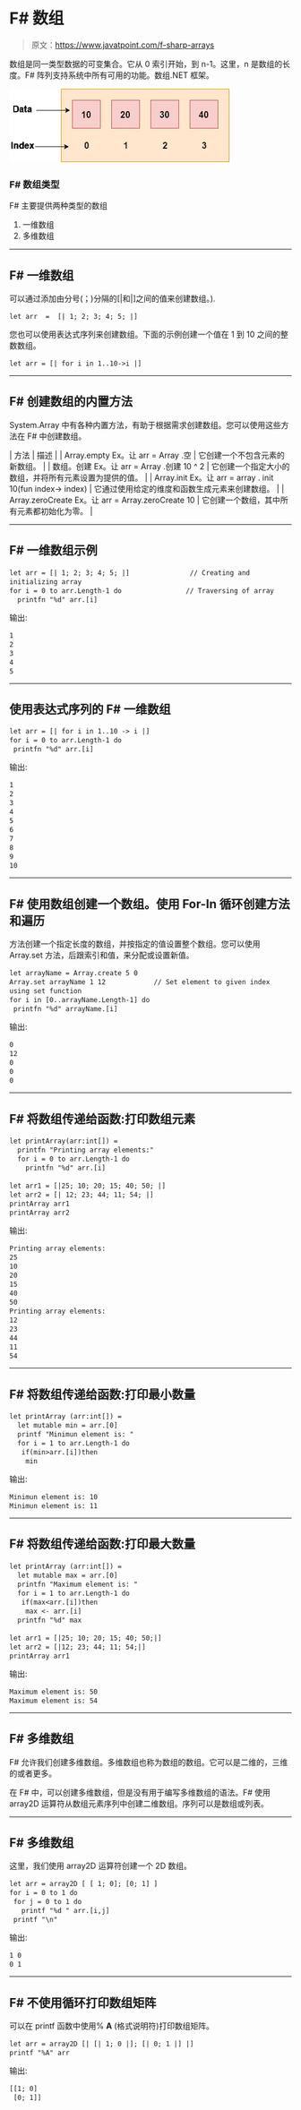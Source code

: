 # F# 数组

> 原文：<https://www.javatpoint.com/f-sharp-arrays>

数组是同一类型数据的可变集合。它从 0 索引开始，到 n-1。这里，n 是数组的长度。F# 阵列支持系统中所有可用的功能。数组.NET 框架。

![F# array](img/cca609abba73bdaa26a3bf9a7a19727e.png)

### F# 数组类型

F# 主要提供两种类型的数组

1.  一维数组
2.  多维数组

* * *

## F# 一维数组

可以通过添加由分号(；)分隔的[|和|]之间的值来创建数组。).

```
let arr  =  [| 1; 2; 3; 4; 5; |]

```

您也可以使用表达式序列来创建数组。下面的示例创建一个值在 1 到 10 之间的整数数组。

```
let arr = [| for i in 1..10->i |]

```

* * *

## F# 创建数组的内置方法

System.Array 中有各种内置方法，有助于根据需求创建数组。您可以使用这些方法在 F# 中创建数组。

| 方法 | 描述 |
| Array.empty Ex。让 arr = Array .空 | 它创建一个不包含元素的新数组。 |
| 数组。创建 Ex。让 arr = Array .创建 10 ^ 2 | 它创建一个指定大小的数组，并将所有元素设置为提供的值。 |
| Array.init Ex。让 arr = array . init 10(fun index-> index) | 它通过使用给定的维度和函数生成元素来创建数组。 |
| Array.zeroCreate Ex。让 arr = Array.zeroCreate 10 | 它创建一个数组，其中所有元素都初始化为零。 |

* * *

## F# 一维数组示例

```
let arr = [| 1; 2; 3; 4; 5; |]               // Creating and initializing array
for i = 0 to arr.Length-1 do           		// Traversing of array
  printfn "%d" arr.[i]

```

输出:

```
1
2
3
4
5

```

* * *

## 使用表达式序列的 F# 一维数组

```
let arr = [| for i in 1..10 -> i |]
for i = 0 to arr.Length-1 do  		
 printfn "%d" arr.[i]

```

输出:

```
1
2
3
4
5
6
7
8
9
10

```

* * *

## F# 使用数组创建一个数组。使用 For-In 循环创建方法和遍历

方法创建一个指定长度的数组，并按指定的值设置整个数组。您可以使用 Array.set 方法，后跟索引和值，来分配或设置新值。

```
let arrayName = Array.create 5 0
Array.set arrayName 1 12      		// Set element to given index using set function
for i in [0..arrayName.Length-1] do
 printfn "%d" arrayName.[i]

```

输出:

```
0
12
0
0
0

```

* * *

## F# 将数组传递给函数:打印数组元素

```
let printArray(arr:int[]) =
  printfn "Printing array elements:"
  for i = 0 to arr.Length-1 do
    printfn "%d" arr.[i]

let arr1 = [|25; 10; 20; 15; 40; 50; |]  
let arr2 = [| 12; 23; 44; 11; 54; |] 
printArray arr1
printArray arr2

```

输出:

```
Printing array elements:
25
10
20
15
40
50
Printing array elements:
12
23
44
11
54

```

* * *

## F# 将数组传递给函数:打印最小数量

```
let printArray (arr:int[]) =
  let mutable min = arr.[0]
  printf "Minimun element is: "
  for i = 1 to arr.Length-1 do
   if(min>arr.[i])then
    min 
```

输出:

```
Minimun element is: 10
Minimun element is: 11

```

* * *

## F# 将数组传递给函数:打印最大数量

```
let printArray (arr:int[]) =
  let mutable max = arr.[0]
  printfn "Maximum element is: "
  for i = 1 to arr.Length-1 do
   if(max<arr.[i])then
    max <- arr.[i]
  printfn "%d" max  

let arr1 = [|25; 10; 20; 15; 40; 50;|]
let arr2 = [|12; 23; 44; 11; 54;|]
printArray arr1

```

输出:

```
Maximum element is: 50
Maximum element is: 54

```

* * *

## F# 多维数组

F# 允许我们创建多维数组。多维数组也称为数组的数组。它可以是二维的，三维的或者更多。

在 F# 中，可以创建多维数组，但是没有用于编写多维数组的语法。F# 使用 array2D 运算符从数组元素序列中创建二维数组。序列可以是数组或列表。

* * *

## F# 多维数组

这里，我们使用 array2D 运算符创建一个 2D 数组。

```
let arr = array2D [ [ 1; 0]; [0; 1] ]
for i = 0 to 1 do
 for j = 0 to 1 do
   printf "%d " arr.[i,j]
 printf "\n"

```

输出:

```
1 0
0 1

```

* * *

## F# 不使用循环打印数组矩阵

可以在 printf 函数中使用% **A** (格式说明符)打印数组矩阵。

```
let arr = array2D [| [| 1; 0 |]; [| 0; 1 |] |]
printf "%A" arr

```

输出:

```
[[1; 0]
 [0; 1]]

```